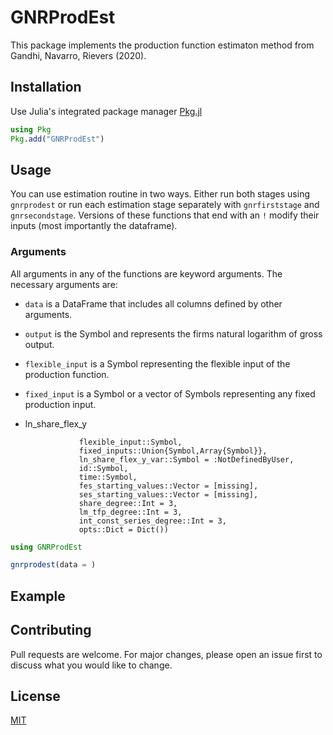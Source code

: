 # GNRProdEst

This package implements the production function estimaton method from Gandhi, Navarro, Rievers (2020).

## Installation

Use Julia's integrated package manager [Pkg.jl](https://github.com/JuliaLang/Pkg.jl)


```Julia
using Pkg
Pkg.add("GNRProdEst")
```

## Usage

You can use estimation routine in two ways. Either run both stages using `gnrprodest` or run each estimation stage separately with `gnrfirststage` and `gnrsecondstage`. Versions of these functions that end with an `!` modify their inputs (most importantly the dataframe).
### Arguments
All arguments in any of the functions are keyword arguments. The necessary arguments are:
- `data` is a DataFrame that includes all columns defined by other arguments.
- `output` is the Symbol and represents the firms natural logarithm of gross output.
- `flexible_input` is a Symbol representing the flexible input of the production function.
- `fixed_input` is a Symbol or a vector of Symbols representing any fixed production input.
- ln_share_flex_y



                  flexible_input::Symbol, 
                  fixed_inputs::Union{Symbol,Array{Symbol}}, 
                  ln_share_flex_y_var::Symbol = :NotDefinedByUser, 
                  id::Symbol, 
                  time::Symbol, 
                  fes_starting_values::Vector = [missing],
                  ses_starting_values::Vector = [missing],
                  share_degree::Int = 3,
                  lm_tfp_degree::Int = 3,
                  int_const_series_degree::Int = 3,
                  opts::Dict = Dict())


```Julia
using GNRProdEst

gnrprodest(data = )
```

## Example


## Contributing

Pull requests are welcome. For major changes, please open an issue first to discuss what you would like to change.

## License

[MIT](https://choosealicense.com/licenses/mit/)